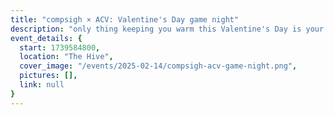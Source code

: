 ```yaml
---
title: "compsigh × ACV: Valentine's Day game night"
description: "only thing keeping you warm this Valentine's Day is your overheating laptop? join compsigh & ACV for game night & chocolate making in the Social Hive (first floor of Harney) for snacks, games, and good vibes. we'll see you then!"
event_details: {
  start: 1739584800,
  location: "The Hive",
  cover_image: "/events/2025-02-14/compsigh-acv-game-night.png",
  pictures: [],
  link: null
}
---
```

